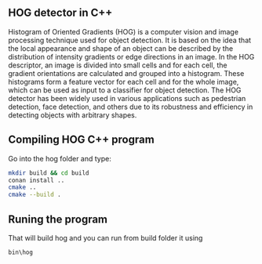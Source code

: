 ## HOG detector in C++

Histogram of Oriented Gradients (HOG) is a computer vision and image processing technique used for object detection. It is based on the idea that the local appearance and shape of an object can be described by the distribution of intensity gradients or edge directions in an image. In the HOG descriptor, an image is divided into small cells and for each cell, the gradient orientations are calculated and grouped into a histogram. These histograms form a feature vector for each cell and for the whole image, which can be used as input to a classifier for object detection. The HOG detector has been widely used in various applications such as pedestrian detection, face detection, and others due to its robustness and efficiency in detecting objects with arbitrary shapes.

## Compiling HOG C++  program
Go into the hog folder and type:

``` bash
mkdir build && cd build
conan install ..
cmake ..
cmake --build .
```
## Runing the program
That will build hog and you can run from build folder it using 
```
bin\hog
```
